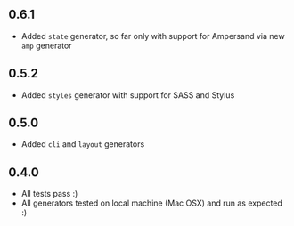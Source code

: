 0.6.1
-----

-	Added `state` generator, so far only with support for Ampersand via new `amp` generator

0.5.2
-----

-	Added `styles` generator with support for SASS and Stylus

0.5.0
-----

-	Added `cli` and `layout` generators

0.4.0
-----

-	All tests pass :)
-	All generators tested on local machine (Mac OSX) and run as expected :)
